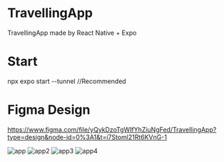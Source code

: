 # TravellingApp
TravellingApp made by React Native + Expo 

# Start
npx expo start --tunnel //Recommended

# Figma Design
https://www.figma.com/file/yQykDzoTgWIfYhZiuNgFed/TravellingApp?type=design&node-id=0%3A1&t=i7Stoml21Rt6KVnG-1

![app](https://github.com/Tom4sko/TravellingApp/assets/108126659/0c8e025c-2222-45bf-97e2-7e6803154af9)
![app2](https://github.com/Tom4sko/TravellingApp/assets/108126659/b811411e-bdcc-4792-b026-46f7ac1209dc)
![app3](https://github.com/Tom4sko/TravellingApp/assets/108126659/2dd3dcbf-5e81-4354-a621-522f623ac8b8)
![app4](https://github.com/Tom4sko/TravellingApp/assets/108126659/0b1fe3f3-fc75-4a9d-8ff3-689657deb98d)


